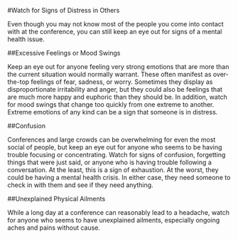 #Watch for Signs of Distress in Others

Even though you may not know most of the people you come into contact with at the conference, you can still keep an eye out for signs of a mental health issue. 

##Excessive Feelings or Mood Swings

Keep an eye out for anyone feeling very strong emotions that are more than the current situation would normally warrant. These often manifest as over-the-top feelings of fear, sadness, or worry. Sometimes they display as disproportionate irritability and anger, but they could also be feelings that are much more happy and euphoric than they should be. In addition, watch for mood swings that change too quickly from one extreme to another. Extreme emotions of any kind can be a sign that someone is in distress.

##Confusion

Conferences and large crowds can be overwhelming for even the most social of people, but keep an eye out for anyone who seems to be having trouble focusing or concentrating. Watch for signs of confusion, forgetting things that were just said, or anyone who is having trouble following a conversation. At the least, this is a sign of exhaustion. At the worst, they could be having a mental health crisis. In either case, they need someone to check in with them and see if they need anything.

##Unexplained Physical Ailments

While a long day at a conference can reasonably lead to a headache, watch for anyone who seems to have unexplained ailments, especially ongoing aches and pains without cause.


